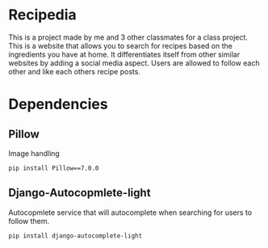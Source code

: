 # Recipedia 
This is a project made by me and 3 other classmates for a class project. This is a website that allows you to search for recipes based on the ingredients you have at home. It differentiates itself from other similar websites by adding a social media aspect. Users are allowed to follow each other and like each others recipe posts. 

# Dependencies

## Pillow 
Image handling
```
pip install Pillow==7.0.0
```

## Django-Autocopmlete-light
Autocopmlete service that will autocomplete when searching for users to follow them. 

```
pip install django-autocomplete-light
```
